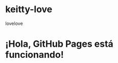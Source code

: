 # keitty-love
lovelove
<!DOCTYPE html>
<html lang="es">
<head>
    <meta charset="UTF-8">
    <meta name="viewport" content="width=device-width, initial-scale=1.0">
    <title>Mi Página en GitHub Pages</title>
</head>
<body>
    <h1>¡Hola, GitHub Pages está funcionando!</h1>
</body>
</html>
